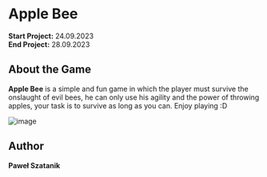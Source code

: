 # Apple Bee
**Start Project:** 24.09.2023  
**End Project:** 28.09.2023  

## About the Game
**Apple Bee** is a simple and fun game in which the player must survive the onslaught of evil bees, he can only use his agility and the power of throwing apples, your task is to survive as long as you can. Enjoy playing :D

![image](![image](https://github.com/user-attachments/assets/c89c673f-8b2f-4c8c-bd5e-474a4299ebb2))

## Author
**Paweł Szatanik**
